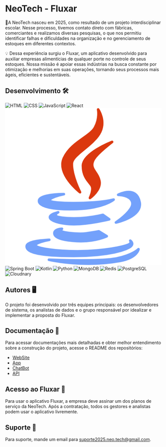 
# NeoTech - Fluxar

📍A NeoTech nasceu em 2025, como resultado de um projeto interdisciplinar escolar. Nesse processo, tivemos contato direto com fábricas, comerciantes e realizamos diversas pesquisas, o que nos permitiu identificar falhas e dificuldades na organização e no gerenciamento de estoques em diferentes contextos.

💡 Dessa experiência surgiu o Fluxar, um aplicativo desenvolvido para auxiliar empresas alimentícias de qualquer porte no controle de seus estoques. Nossa missão é apoiar essas indústrias na busca constante por otimização e melhorias em suas operações, tornando seus processos mais ágeis, eficientes e sustentáveis.


## Desenvolvimento 🛠️

![HTML](.github/profile/images/Html_Icon.png)
![CSS](.github/profile/images/Html_CSS_Icon.png)
![JavaScript](.github\profile\images\JS_Icon.png)
![React](.github\profile\images\React_Icon.png)
![Java](images\Java_Icon.png)
![Spring Boot](.github\profile\images\Sprint_Boot_Icon.png)
![Kotlin](.github\profile\images\Kotlin_Icon.png)
![Python](.github\profile\images\Python_Icon.png)
![MongoDB](.github\profile\images\MongoDB_Icon.png)
![Redis](.github\profile\images\Redis_Icon.png)
![PostgreSQL](.github\profile\images\PostgreSQL_Icon.png)
![Cloudnary](.github\profile\images\Cloudnary_Icon.png)




## Autores 🖥️

O projeto foi desenvolvido por três equipes principais: os desenvolvedores de sistema, os analistas de dados e o grupo responsável por idealizar e implementar a proposta do Fluxar.


## Documentação 📄
Para acessar documentações mais detalhadas e obter melhor entendimento sobre a construção do projeto, acesse o README dos repositórios: 

- [WebSite](https://github.com/Fluxar-NeoTech/WebSite-Fluxar)
- [App](https://github.com/Fluxar-NeoTech/App-Fluxar)
- [ChatBot](https://github.com/Fluxar-NeoTech/ChatBot-Fluxar)
- [API](https://github.com/Fluxar-NeoTech/API-Fluxar)




## Acesso ao Fluxar 🚀

Para usar o aplicativo Fluxar, a empresa deve assinar um dos planos de serviço da NeoTech. Após a contratação, todos os gestores e analistas podem usar o aplicativo livremente.


## Suporte 🤝

Para suporte, mande um email para suporte2025.neo.tech@gmail.com.

